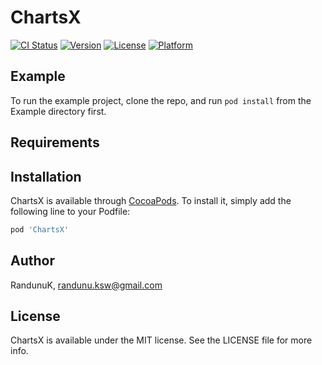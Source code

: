 # ChartsX

[![CI Status](https://img.shields.io/travis/RandunuK/ChartsX.svg?style=flat)](https://travis-ci.org/RandunuK/ChartsX)
[![Version](https://img.shields.io/cocoapods/v/ChartsX.svg?style=flat)](https://cocoapods.org/pods/ChartsX)
[![License](https://img.shields.io/cocoapods/l/ChartsX.svg?style=flat)](https://cocoapods.org/pods/ChartsX)
[![Platform](https://img.shields.io/cocoapods/p/ChartsX.svg?style=flat)](https://cocoapods.org/pods/ChartsX)

## Example

To run the example project, clone the repo, and run `pod install` from the Example directory first.

## Requirements

## Installation

ChartsX is available through [CocoaPods](https://cocoapods.org). To install
it, simply add the following line to your Podfile:

```ruby
pod 'ChartsX'
```

## Author

RandunuK, randunu.ksw@gmail.com

## License

ChartsX is available under the MIT license. See the LICENSE file for more info.
